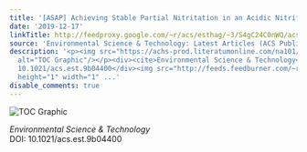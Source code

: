 ```yaml
---
title: '[ASAP] Achieving Stable Partial Nitritation in an Acidic Nitrifying Bioreactor'
date: '2019-12-17'
linkTitle: http://feedproxy.google.com/~r/acs/esthag/~3/S4gC24C0nWQ/acs.est.9b04400
source: 'Environmental Science & Technology: Latest Articles (ACS Publications)'
description: '<p><img src="https://achs-prod.literatumonline.com/na101/home/literatum/publisher/achs/journals/content/esthag/0/esthag.ahead-of-print/acs.est.9b04400/20191216/images/medium/es9b04400_0005.gif"
  alt="TOC Graphic"/></p><div><cite>Environmental Science & Technology</cite></div><div>DOI:
  10.1021/acs.est.9b04400</div><img src="http://feeds.feedburner.com/~r/acs/esthag/~4/S4gC24C0nWQ"
  height="1" width="1" ...'
disable_comments: true
---
```

<p><img src="https://achs-prod.literatumonline.com/na101/home/literatum/publisher/achs/journals/content/esthag/0/esthag.ahead-of-print/acs.est.9b04400/20191216/images/medium/es9b04400_0005.gif" alt="TOC Graphic"/></p><div><cite>Environmental Science & Technology</cite></div><div>DOI: 10.1021/acs.est.9b04400</div><img src="http://feeds.feedburner.com/~r/acs/esthag/~4/S4gC24C0nWQ" height="1" width="1" ...
